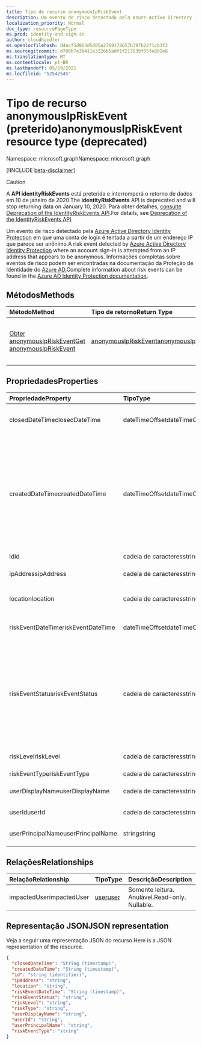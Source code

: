 ```yaml
---
title: Tipo de recurso anonymousIpRiskEvent
description: Um evento de risco detectado pela Azure Active Directory Identity Protection em que uma conta de login é tentada a partir de um endereço IP que parece ser anônimo. Informações completas sobre eventos de risco podem ser encontradas na documentação da Proteção de Identidade do Azure AD.
localization_priority: Normal
doc_type: resourcePageType
ms.prod: identity-and-sign-in
author: cloudhandler
ms.openlocfilehash: d4acf5d9b3d5d05a2769178657b397b22f1cb3f2
ms.sourcegitcommit: d700b7e3b411e3226b5adf1f213539f05fe802e8
ms.translationtype: MT
ms.contentlocale: pt-BR
ms.lasthandoff: 05/19/2021
ms.locfileid: "52547545"
---
```

# <a name="anonymousipriskevent-resource-type-deprecated"></a><span data-ttu-id="77a97-104">Tipo de recurso anonymousIpRiskEvent (preterido)</span><span class="sxs-lookup"><span data-stu-id="77a97-104">anonymousIpRiskEvent resource type (deprecated)</span></span>

<span data-ttu-id="77a97-105">Namespace: microsoft.graph</span><span class="sxs-lookup"><span data-stu-id="77a97-105">Namespace: microsoft.graph</span></span>

[!INCLUDE [beta-disclaimer](../../includes/beta-disclaimer.md)]

>[!CAUTION]
><span data-ttu-id="77a97-106">A **API identityRiskEvents** está preterida e interromperá o retorno de dados em 10 de janeiro de 2020.</span><span class="sxs-lookup"><span data-stu-id="77a97-106">The **identityRiskEvents** API is deprecated and will stop returning data on January 10, 2020.</span></span> <span data-ttu-id="77a97-107">Para obter detalhes, [consulte Deprecation of the IdentityRiskEvents API](https://developer.microsoft.com/office/blogs/deprecatation-of-the-identityriskevents-api/).</span><span class="sxs-lookup"><span data-stu-id="77a97-107">For details, see [Deprecation of the IdentityRiskEvents API](https://developer.microsoft.com/office/blogs/deprecatation-of-the-identityriskevents-api/).</span></span>

<span data-ttu-id="77a97-108">Um evento de risco detectado pela [Azure Active Directory Identity Protection](/azure/active-directory/identity-protection/overview-identity-protection) em que uma conta de login é tentada a partir de um endereço IP que parece ser anônimo.</span><span class="sxs-lookup"><span data-stu-id="77a97-108">A risk event detected by [Azure Active Directory Identity Protection](/azure/active-directory/identity-protection/overview-identity-protection) where an account sign-in is attempted from an IP address that appears to be anonymous.</span></span> <span data-ttu-id="77a97-109">Informações completas sobre eventos de risco podem ser encontradas na documentação da Proteção de Identidade do [Azure AD.](/azure/active-directory/identity-protection/overview-identity-protection)</span><span class="sxs-lookup"><span data-stu-id="77a97-109">Complete information about risk events can be found in the [Azure AD Identity Protection documentation](/azure/active-directory/identity-protection/overview-identity-protection).</span></span>


## <a name="methods"></a><span data-ttu-id="77a97-110">Métodos</span><span class="sxs-lookup"><span data-stu-id="77a97-110">Methods</span></span>

| <span data-ttu-id="77a97-111">Método</span><span class="sxs-lookup"><span data-stu-id="77a97-111">Method</span></span>           | <span data-ttu-id="77a97-112">Tipo de retorno</span><span class="sxs-lookup"><span data-stu-id="77a97-112">Return Type</span></span>    |<span data-ttu-id="77a97-113">Descrição</span><span class="sxs-lookup"><span data-stu-id="77a97-113">Description</span></span>|
|:---------------|:--------|:----------|
|[<span data-ttu-id="77a97-114">Obter anonymousIpRiskEvent</span><span class="sxs-lookup"><span data-stu-id="77a97-114">Get anonymousIpRiskEvent</span></span>](../api/anonymousipriskevent-get.md) | [<span data-ttu-id="77a97-115">anonymousIpRiskEvent</span><span class="sxs-lookup"><span data-stu-id="77a97-115">anonymousIpRiskEvent</span></span>](anonymousipriskevent.md) |<span data-ttu-id="77a97-116">Leia propriedades e relações do objeto anonymousIpRiskEvent.</span><span class="sxs-lookup"><span data-stu-id="77a97-116">Read properties and relationships of anonymousIpRiskEvent object.</span></span>|

## <a name="properties"></a><span data-ttu-id="77a97-117">Propriedades</span><span class="sxs-lookup"><span data-stu-id="77a97-117">Properties</span></span>
| <span data-ttu-id="77a97-118">Propriedade</span><span class="sxs-lookup"><span data-stu-id="77a97-118">Property</span></span>     | <span data-ttu-id="77a97-119">Tipo</span><span class="sxs-lookup"><span data-stu-id="77a97-119">Type</span></span>   |<span data-ttu-id="77a97-120">Descrição</span><span class="sxs-lookup"><span data-stu-id="77a97-120">Description</span></span>|
|:---------------|:--------|:----------|
|<span data-ttu-id="77a97-121">closedDateTime</span><span class="sxs-lookup"><span data-stu-id="77a97-121">closedDateTime</span></span>|<span data-ttu-id="77a97-122">dateTimeOffset</span><span class="sxs-lookup"><span data-stu-id="77a97-122">dateTimeOffset</span></span>| <span data-ttu-id="77a97-123">A data e a hora em que o evento de risco foi fechado</span><span class="sxs-lookup"><span data-stu-id="77a97-123">The date and time that the risk event was closed</span></span>|
|<span data-ttu-id="77a97-124">createdDateTime</span><span class="sxs-lookup"><span data-stu-id="77a97-124">createdDateTime</span></span>|<span data-ttu-id="77a97-125">dateTimeOffset</span><span class="sxs-lookup"><span data-stu-id="77a97-125">dateTimeOffset</span></span>| <span data-ttu-id="77a97-126">A data e a hora em que o evento de risco foi criado.</span><span class="sxs-lookup"><span data-stu-id="77a97-126">The date and time that the risk event was created.</span></span> <span data-ttu-id="77a97-127">Isso é sempre maior ou igual ao tempo de data do evento de risco em si.</span><span class="sxs-lookup"><span data-stu-id="77a97-127">This is always greater than or equal to the datetime of the risk event itself.</span></span> <span data-ttu-id="77a97-128">Essa é a propriedade correta a ser usada como filtro ao consultar eventos de risco.</span><span class="sxs-lookup"><span data-stu-id="77a97-128">This is the correct property to use as a filter when querying risk events.</span></span>|
|<span data-ttu-id="77a97-129">id</span><span class="sxs-lookup"><span data-stu-id="77a97-129">id</span></span>|<span data-ttu-id="77a97-130">cadeia de caracteres</span><span class="sxs-lookup"><span data-stu-id="77a97-130">string</span></span>| <span data-ttu-id="77a97-131">Somente leitura</span><span class="sxs-lookup"><span data-stu-id="77a97-131">Read-only</span></span>|
|<span data-ttu-id="77a97-132">ipAddress</span><span class="sxs-lookup"><span data-stu-id="77a97-132">ipAddress</span></span>|<span data-ttu-id="77a97-133">cadeia de caracteres</span><span class="sxs-lookup"><span data-stu-id="77a97-133">string</span></span>| <span data-ttu-id="77a97-134">O endereço IP da assinatura</span><span class="sxs-lookup"><span data-stu-id="77a97-134">The IP address of the sign-in</span></span>|
|<span data-ttu-id="77a97-135">location</span><span class="sxs-lookup"><span data-stu-id="77a97-135">location</span></span>|<span data-ttu-id="77a97-136">cadeia de caracteres</span><span class="sxs-lookup"><span data-stu-id="77a97-136">string</span></span>| <span data-ttu-id="77a97-137">O local anexado ao endereço IP da login</span><span class="sxs-lookup"><span data-stu-id="77a97-137">The location attached to the IP address of the sign-in</span></span>|
|<span data-ttu-id="77a97-138">riskEventDateTime</span><span class="sxs-lookup"><span data-stu-id="77a97-138">riskEventDateTime</span></span>|<span data-ttu-id="77a97-139">dateTimeOffset</span><span class="sxs-lookup"><span data-stu-id="77a97-139">dateTimeOffset</span></span>| <span data-ttu-id="77a97-140">A data e a hora em que o evento de risco ocorreu</span><span class="sxs-lookup"><span data-stu-id="77a97-140">The date and time when the risk event occurred</span></span>|
|<span data-ttu-id="77a97-141">riskEventStatus</span><span class="sxs-lookup"><span data-stu-id="77a97-141">riskEventStatus</span></span>|<span data-ttu-id="77a97-142">cadeia de caracteres</span><span class="sxs-lookup"><span data-stu-id="77a97-142">string</span></span>| <span data-ttu-id="77a97-143">Os valores possíveis são: `active`, `remediated`, `dismissedAsFixed`, `dismissedAsFalsePositive`, `dismissedAsIgnore`, `loginBlocked`, `closedMfaAuto`, `closedMultipleReasons`.</span><span class="sxs-lookup"><span data-stu-id="77a97-143">Possible values are: `active`, `remediated`, `dismissedAsFixed`, `dismissedAsFalsePositive`, `dismissedAsIgnore`, `loginBlocked`, `closedMfaAuto`, `closedMultipleReasons`.</span></span>|
|<span data-ttu-id="77a97-144">riskLevel</span><span class="sxs-lookup"><span data-stu-id="77a97-144">riskLevel</span></span>|<span data-ttu-id="77a97-145">cadeia de caracteres</span><span class="sxs-lookup"><span data-stu-id="77a97-145">string</span></span>| <span data-ttu-id="77a97-146">Os valores possíveis são: `low`, `medium`, `high`.</span><span class="sxs-lookup"><span data-stu-id="77a97-146">Possible values are: `low`, `medium`, `high`.</span></span>|
|<span data-ttu-id="77a97-147">riskEventType</span><span class="sxs-lookup"><span data-stu-id="77a97-147">riskEventType</span></span>|<span data-ttu-id="77a97-148">cadeia de caracteres</span><span class="sxs-lookup"><span data-stu-id="77a97-148">string</span></span>| <span data-ttu-id="77a97-149">O tipo de risco</span><span class="sxs-lookup"><span data-stu-id="77a97-149">The type of risk</span></span>|
|<span data-ttu-id="77a97-150">userDisplayName</span><span class="sxs-lookup"><span data-stu-id="77a97-150">userDisplayName</span></span>|<span data-ttu-id="77a97-151">cadeia de caracteres</span><span class="sxs-lookup"><span data-stu-id="77a97-151">string</span></span>| <span data-ttu-id="77a97-152">O nome do usuário em risco</span><span class="sxs-lookup"><span data-stu-id="77a97-152">The name of the user at risk</span></span>|
|<span data-ttu-id="77a97-153">userId</span><span class="sxs-lookup"><span data-stu-id="77a97-153">userId</span></span>|<span data-ttu-id="77a97-154">cadeia de caracteres</span><span class="sxs-lookup"><span data-stu-id="77a97-154">string</span></span>| <span data-ttu-id="77a97-155">A id do usuário em risco</span><span class="sxs-lookup"><span data-stu-id="77a97-155">The id of the user at risk</span></span>|
|<span data-ttu-id="77a97-156">userPrincipalName</span><span class="sxs-lookup"><span data-stu-id="77a97-156">userPrincipalName</span></span>|<span data-ttu-id="77a97-157">string</span><span class="sxs-lookup"><span data-stu-id="77a97-157">string</span></span>| <span data-ttu-id="77a97-158">O nome principal do usuário em risco</span><span class="sxs-lookup"><span data-stu-id="77a97-158">The user principal name of the user at risk</span></span>|

## <a name="relationships"></a><span data-ttu-id="77a97-159">Relações</span><span class="sxs-lookup"><span data-stu-id="77a97-159">Relationships</span></span>
| <span data-ttu-id="77a97-160">Relação</span><span class="sxs-lookup"><span data-stu-id="77a97-160">Relationship</span></span> | <span data-ttu-id="77a97-161">Tipo</span><span class="sxs-lookup"><span data-stu-id="77a97-161">Type</span></span>   |<span data-ttu-id="77a97-162">Descrição</span><span class="sxs-lookup"><span data-stu-id="77a97-162">Description</span></span>|
|:---------------|:--------|:----------|
|<span data-ttu-id="77a97-163">impactedUser</span><span class="sxs-lookup"><span data-stu-id="77a97-163">impactedUser</span></span>|[<span data-ttu-id="77a97-164">user</span><span class="sxs-lookup"><span data-stu-id="77a97-164">user</span></span>](user.md)| <span data-ttu-id="77a97-p105">Somente leitura. Anulável.</span><span class="sxs-lookup"><span data-stu-id="77a97-p105">Read-only. Nullable.</span></span>|

## <a name="json-representation"></a><span data-ttu-id="77a97-167">Representação JSON</span><span class="sxs-lookup"><span data-stu-id="77a97-167">JSON representation</span></span>

<span data-ttu-id="77a97-168">Veja a seguir uma representação JSON do recurso.</span><span class="sxs-lookup"><span data-stu-id="77a97-168">Here is a JSON representation of the resource.</span></span>

<!-- {
  "blockType": "resource",
  "optionalProperties": [

  ],
   "baseType":"microsoft.graph.locatedRiskEvent",
  "@odata.type": "microsoft.graph.anonymousIpRiskEvent"
}-->

```json
{
  "closedDateTime": "String (timestamp)",
  "createdDateTime": "String (timestamp)",
  "id": "string (identifier)",
  "ipAddress": "string",
  "location": "string",
  "riskEventDateTime": "String (timestamp)",
  "riskEventStatus": "string",
  "riskLevel": "string",
  "riskType": "string",
  "userDisplayName": "string",
  "userId": "string",
  "userPrincipalName": "string",
  "riskEventType": "string"
}

```

<!-- uuid: 8fcb5dbc-d5aa-4681-8e31-b001d5168d79
2015-10-25 14:57:30 UTC -->
<!--
{
  "type": "#page.annotation",
  "description": "anonymousIpRiskEvent resource",
  "keywords": "",
  "section": "documentation",
  "tocPath": "",
  "suppressions": []
}
-->

